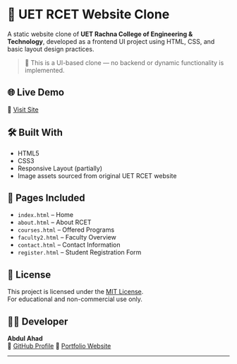 # 🏫 UET RCET Website Clone

A static website clone of **UET Rachna College of Engineering & Technology**, developed as a frontend UI project using HTML, CSS, and basic layout design practices.

> 📁 This is a UI-based clone — no backend or dynamic functionality is implemented.

## 🌐 Live Demo

🔗 [Visit Site](https://abdulahad56.github.io/UET-RCET-Website/)

## 🛠 Built With

- HTML5
- CSS3
- Responsive Layout (partially)
- Image assets sourced from original UET RCET website

## 📁 Pages Included

- `index.html` – Home
- `about.html` – About RCET
- `courses.html` – Offered Programs
- `faculty2.html` – Faculty Overview
- `contact.html` – Contact Information
- `register.html` – Student Registration Form


## 📄 License

This project is licensed under the [MIT License](LICENSE).  
For educational and non-commercial use only.

## 👨‍💻 Developer

**Abdul Ahad**  
🔗 [GitHub Profile](https://github.com/AbdulAhad56)
🔗 [Portfolio Website](https://abdulahadportfolio.netlify.app/)  

---

